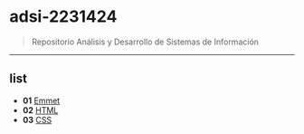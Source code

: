 # adsi-2231424
> Repositorio Análisis y Desarrollo de Sistemas de Información
--- 
## list

- **01** [Emmet](/01-emmet/)
- **02** [HTML](02-html/)
- **03** [CSS](03-css/)
